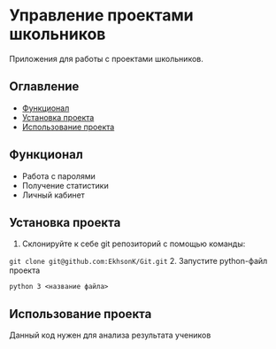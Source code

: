 # Управление проектами школьников

Приложения для работы с проектами школьников.

## Оглавление
- [Функционал](#функционал)
- [Установка проекта](#установка-проекта)
- [Использование проекта](#использование-проекта)

## Функционал

- Работа с паролями
- Получение статистики
- Личный кабинет

## Установка проекта
1. Склонируйте к себе git репозиторий с помощью команды:

`git clone git@github.com:EkhsonK/Git.git`
2. Запустите python-файл проекта

`python 3 <название файла>`


## Использование проекта

Данный код нужен для анализа результата учеников
